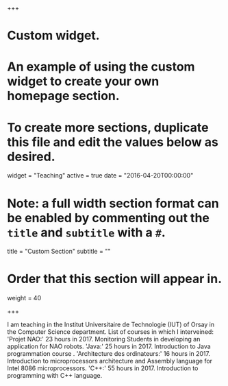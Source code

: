 +++
# Custom widget.
# An example of using the custom widget to create your own homepage section.
# To create more sections, duplicate this file and edit the values below as desired.
widget = "Teaching"
active = true
date = "2016-04-20T00:00:00"

# Note: a full width section format can be enabled by commenting out the `title` and `subtitle` with a `#`.
title = "Custom Section"
subtitle = ""

# Order that this section will appear in.
weight = 40

+++

I am teaching in the Institut Universitaire de Technologie (IUT) of Orsay in the Computer Science department.
List of courses in which I interveined:
'Projet NAO:' 23 hours in 2017. Monitoring Students in developing an application for NAO robots.
'Java:' 25 hours in 2017. Introduction to Java programmation course .
'Architecture des ordinateurs:' 16 hours in 2017. Introduction to microprocessors architecture and Assembly language for Intel 8086 microprocessors.
'C++:' 55 hours in 2017. Introduction to programming with C++ language.
